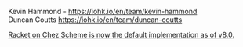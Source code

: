 

Kevin Hammond - https://iohk.io/en/team/kevin-hammond  
 Duncan Coutts https://iohk.io/en/team/duncan-coutts  
 
 
 
 [Racket on Chez Scheme is now the default implementation as of v8.0. ](https://blog.racket-lang.org/2021/02/racket-v8-0.html)